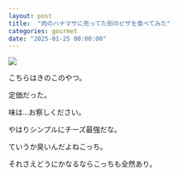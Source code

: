 ```yaml
---
layout: post
title:  "肉のハナマサに売ってた別のピザを食べてみた"
categories: gourmet
date: "2025-01-25 00:00:00"
---
```



<div class="trim">
  <div class="trim__item">
    <a href="{{ site.url }}/assets/images/2025-01-25-report/18-11-31.png">
      <img class="one" src="{{ site.url }}/assets/thumbnail/2025-01-25-report/18-11-31.png">
    </a>
  </div>
</div>


こちらはきのこのやつ。

定価だった。

味は...お察しください。

やはりシンプルにチーズ最強だな。

ていうか臭いんだよねこっち。

それさえどうにかなるならこっちも全然あり。
